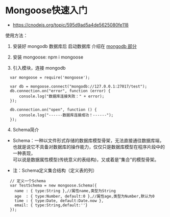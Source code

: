 # Mongoose快速入门

* https://cnodejs.org/topic/595d9ad5a4de5625080fe118

使用方法：

1. 安装好 mongodb 数据库后 启动数据库 介绍在 [mongodb 部分](https://github.com/fairyly/mynodejs/blob/gh-pages/mongodb%20%E9%83%A8%E5%88%86.md)

2. 安装 mongoose: npm i mongoose

3. 引入模块，连接 mongodb
  ```
    var mongoose = require('mongoose');

    var db = mongoose.connect("mongodb://127.0.0.1:27017/test");
    db.connection.on("error", function (error) {
	    console.log("数据库连接失败：" + error);
    });

    db.connection.on("open", function () {
	    console.log("------数据库连接成功！------");
    });
  ```
4. Schema简介
  - Schema：一种以文件形式存储的数据库模型骨架，无法直接通往数据库端，也就是说它不具备对数据库的操作能力，仅仅只是数据库模型在程序片段中的一种表现，  
  可以说是数据属性模型(传统意义的表结构)，又或着是"集合"的模型骨架。

  - 注：Schema定义集合结构（定义表的列）  

  ```
    // 定义一个Schema
    var TestSchema = new mongoose.Schema({
      name : { type:String },//属性name,类型为String
      age  : { type:Number, default:0 },//属性age,类型为Number,默认为0
      time : { type:Date, default:Date.now },
      email: { type:String,default:''}
    });
  ```
